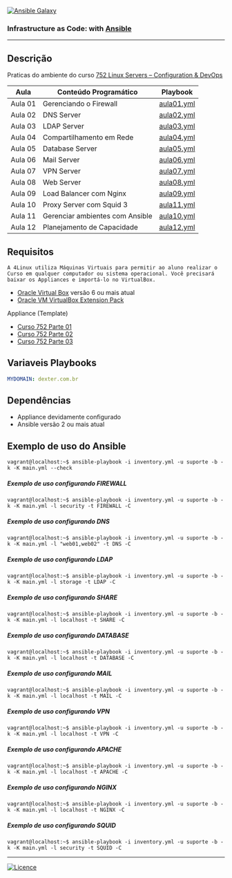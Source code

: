 [![Ansible Galaxy](https://img.shields.io/badge/Ansible%20Galaxy-wluisaraujo-blue.svg)](https://galaxy.ansible.com/wluisaraujo)

### Infrastructure as Code: with [Ansible](https://www.ansible.com)
------------

Descrição
------------

Praticas do ambiente do curso [752 Linux Servers – Configuration & DevOps](https://www.4linux.com.br/curso/linux-servers-configuration-devops)

Aula | Conteúdo Programático | Playbook
--- | --- | ---
Aula 01 | Gerenciando o Firewall | [aula01.yml](aula01.yml)
Aula 02 | DNS Server | [aula02.yml](aula02.yml)
Aula 03 | LDAP Server | [aula03.yml](aula03.yml)
Aula 04 | Compartilhamento em Rede | [aula04.yml](aula04.yml)
Aula 05 | Database Server | [aula05.yml](aula05.yml)
Aula 06 | Mail Server | [aula06.yml](aula06.yml)
Aula 07 | VPN Server | [aula07.yml](aula07.yml)
Aula 08 | Web Server | [aula08.yml](aula08.yml)
Aula 09 | Load Balancer com Nginx | [aula09.yml](aula09.yml)
Aula 10 | Proxy Server com Squid 3 | [aula11.yml](aula10.yml)
Aula 11 | Gerenciar ambientes com Ansible | [aula10.yml](aula11.yml)
Aula 12 | Planejamento de Capacidade | [aula12.yml](aula12.yml)


Requisitos
------------

	A 4Linux utiliza Máquinas Virtuais para permitir ao aluno realizar o Curso em qualquer computador ou sistema operacional. Você precisará baixar os Appliances e importá-lo no VirtualBox.

* [Oracle Virtual Box](https://www.virtualbox.org/wiki/Downloads) versão 6 ou mais atual
* [Oracle VM VirtualBox Extension Pack](https://www.virtualbox.org/wiki/Downloads)
 
Appliance (Template)

* [Curso 752 Parte 01](https://storage.googleapis.com/4752-repositorio/Curso-4752-P1.ova)
* [Curso 752 Parte 02](https://storage.googleapis.com/4752-repositorio/Curso-4752-P2.ova)
* [Curso 752 Parte 03](https://storage.googleapis.com/4752-repositorio/Curso-4752-P3.ova)

Variaveis Playbooks
--------------

```yaml
MYDOMAIN: dexter.com.br
```

Dependências
------------

* Appliance devidamente configurado
* Ansible versão 2 ou mais atual

Exemplo de uso do Ansible
----------------

```console
vagrant@localhost:~$ ansible-playbook -i inventory.yml -u suporte -b -k -K main.yml --check
```

##### Exemplo de uso configurando FIREWALL
```console
vagrant@localhost:~$ ansible-playbook -i inventory.yml -u suporte -b -k -K main.yml -l security -t FIREWALL -C
```

##### Exemplo de uso configurando DNS
```console
vagrant@localhost:~$ ansible-playbook -i inventory.yml -u suporte -b -k -K main.yml -l "web01,web02" -t DNS -C
```

##### Exemplo de uso configurando LDAP
```console
vagrant@localhost:~$ ansible-playbook -i inventory.yml -u suporte -b -k -K main.yml -l storage -t LDAP -C
```

##### Exemplo de uso configurando SHARE
```console
vagrant@localhost:~$ ansible-playbook -i inventory.yml -u suporte -b -k -K main.yml -l localhost -t SHARE -C
```

##### Exemplo de uso configurando DATABASE
```console
vagrant@localhost:~$ ansible-playbook -i inventory.yml -u suporte -b -k -K main.yml -l localhost -t DATABASE -C
```

##### Exemplo de uso configurando MAIL
```console
vagrant@localhost:~$ ansible-playbook -i inventory.yml -u suporte -b -k -K main.yml -l localhost -t MAIL -C
```

##### Exemplo de uso configurando VPN
```console
vagrant@localhost:~$ ansible-playbook -i inventory.yml -u suporte -b -k -K main.yml -l localhost -t VPN -C
```

##### Exemplo de uso configurando APACHE
```console
vagrant@localhost:~$ ansible-playbook -i inventory.yml -u suporte -b -k -K main.yml -l localhost -t APACHE -C
```

##### Exemplo de uso configurando NGINX
```console
vagrant@localhost:~$ ansible-playbook -i inventory.yml -u suporte -b -k -K main.yml -l localhost -t NGINX -C
```

##### Exemplo de uso configurando SQUID
```console
vagrant@localhost:~$ ansible-playbook -i inventory.yml -u suporte -b -k -K main.yml -l security -t SQUID -C
```

----------------
[![Licence](https://img.shields.io/badge/License-GPL%20v3-red.svg)](https://www.gnu.org/licenses/gpl-3.0.pt-br.html)
